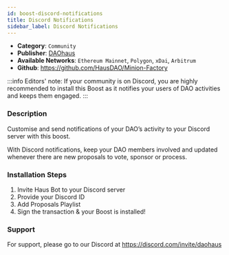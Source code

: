 ```yaml
---
id: boost-discord-notifications
title: Discord Notifications
sidebar_label: Discord Notifications
---
```


* **Category**: `Community`
* **Publisher**: [DAOhaus](https://app.daohaus.club/dao/0x64/0xef3d8c4fbb1860fceab16595db7e650cd5ad51c1)
* **Available Networks**: `Ethereum Mainnet`, `Polygon`, `xDai`, `Arbitrum`
* **Github**: https://github.com/HausDAO/Minion-Factory

:::info
Editors' note: If your community is on Discord, you are highly recommended to install this Boost as it notifies your users of DAO activities and keeps them engaged. 
::: 
### Description 

Customise and send notifications of your DAO’s activity to your Discord server with this boost.

With Discord notifications, keep your DAO members involved and updated whenever there are new proposals to vote, sponsor or process.

### Installation Steps 

1. Invite Haus Bot to your Discord server 
2. Provide your Discord ID
3. Add Proposals Playlist
4. Sign the transaction & your Boost is installed! 

### Support 

For support, please go to our Discord at https://discord.com/invite/daohaus
